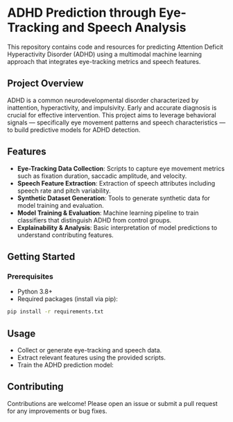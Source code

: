 # ADHD Prediction through Eye-Tracking and Speech Analysis

This repository contains code and resources for predicting Attention Deficit Hyperactivity Disorder (ADHD) using a multimodal machine learning approach that integrates eye-tracking metrics and speech features.

## Project Overview

ADHD is a common neurodevelopmental disorder characterized by inattention, hyperactivity, and impulsivity. Early and accurate diagnosis is crucial for effective intervention. This project aims to leverage behavioral signals — specifically eye movement patterns and speech characteristics — to build predictive models for ADHD detection.

## Features

- **Eye-Tracking Data Collection**: Scripts to capture eye movement metrics such as fixation duration, saccadic amplitude, and velocity.
- **Speech Feature Extraction**: Extraction of speech attributes including speech rate and pitch variability.
- **Synthetic Dataset Generation**: Tools to generate synthetic data for model training and evaluation.
- **Model Training & Evaluation**: Machine learning pipeline to train classifiers that distinguish ADHD from control groups.
- **Explainability & Analysis**: Basic interpretation of model predictions to understand contributing features.

## Getting Started

### Prerequisites

- Python 3.8+
- Required packages (install via pip):

```bash
pip install -r requirements.txt
```
## Usage
- Collect or generate eye-tracking and speech data.
- Extract relevant features using the provided scripts.
- Train the ADHD prediction model:

## Contributing
Contributions are welcome! Please open an issue or submit a pull request for any improvements or bug fixes.
